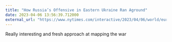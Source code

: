 ```yaml
---
title: "How Russia’s Offensive in Eastern Ukraine Ran Aground"
date: 2023-04-06 13:56:39.712000
external_url: "https://www.nytimes.com/interactive/2023/04/06/world/europe/russia-offensive-maps.html"
---
```


Really interesting and fresh approach at mapping the war